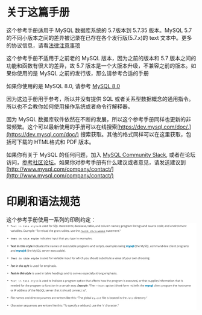 # 关于这篇手册

这个参考手册适用于 MySQL 数据库系统的 5.7版本到 5.7.35 版本。MySQL 5.7 的不同小版本之间的差异被记录在已存在各个发行版(5.7.x)的 text 文本中。更多的协议信息，请看[法律注意事项](https://dev.mysql.com/doc/refman/5.7/en/preface.html#legalnotice)

这个参考手册不适用于之前老的 MySQL 版本，因为之前的版本和 5.7 版本之间的功能和函数有很大的差异，故 5.7 版本是一个大版本升级，不兼容之前的版本。如果你使用的是 MySQL 之前的发行版，那么请参考合适的手册

如果你使用的是 MySQL 8.0, 请参考 [MySQL 8.0](https://dev.mysql.com/doc/refman/8.0/en/)

因为这边手册用于参考，所以并没有提供 SQL 或者关系型数据概念的通用指令。所以也不会教你如何使用操作系统或者命令行解释器。

因为 MySQL 数据库软件依然在不断的发展，所以这个参考手册同样也更新的非常频繁。这个可以最新使用的手册可以在线搜索[https://dev.mysql.com/doc/.](https://dev.mysql.com/doc/) 搜索获取。其他的格式同样可以在这里获取，包括可下载的 HTML格式和 PDF 版本。

如果你有关于 MySQL 的任何问题，加入 [MySQL Community Slack](https://mysqlcommunity.slack.com/), 或者在论坛访问，[参考社区论坛](https://dev.mysql.com/doc/refman/5.7/en/information-sources.html#forums)。如果你对参考手册有什么建议或者意见，请发送建议到 [http://www.mysql.com/company/contact/](http://www.mysql.com/company/contact/)

# 印刷和语法规范

这个参考手册使用一系列的印刷约定：
![印刷约定](./../../../images/typographical_convention.png)
